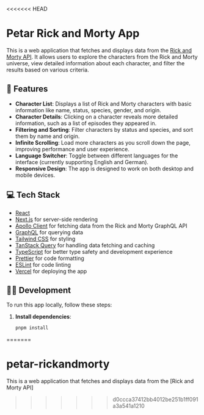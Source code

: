 <<<<<<< HEAD
# Petar Rick and Morty App

This is a web application that fetches and displays data from the [Rick and Morty API](https://rickandmortyapi.com/). It allows users to explore the characters from the Rick and Morty universe, view detailed information about each character, and filter the results based on various criteria.

## 🚀 Features

- **Character List**: Displays a list of Rick and Morty characters with basic information like name, status, species, gender, and origin.
- **Character Details**: Clicking on a character reveals more detailed information, such as a list of episodes they appeared in.
- **Filtering and Sorting**: Filter characters by status and species, and sort them by name and origin.
- **Infinite Scrolling**: Load more characters as you scroll down the page, improving performance and user experience.
- **Language Switcher**: Toggle between different languages for the interface (currently supporting English and German).
- **Responsive Design**: The app is designed to work on both desktop and mobile devices.

## 💻 Tech Stack

- [React](https://reactjs.org/)
- [Next.js](https://nextjs.org/) for server-side rendering
- [Apollo Client](https://www.apollographql.com/docs/react/) for fetching data from the Rick and Morty GraphQL API
- [GraphQL](https://graphql.org/) for querying data
- [Tailwind CSS](https://tailwindcss.com/) for styling
- [TanStack Query](https://tanstack.com/query/latest) for handling data fetching and caching
- [TypeScript](https://www.typescriptlang.org/) for better type safety and development experience
- [Prettier](https://prettier.io/) for code formatting
- [ESLint](https://eslint.org/) for code linting
- [Vercel](https://vercel.com/) for deploying the app

## 🧑‍💻 Development

To run this app locally, follow these steps:

1. **Install dependencies**:
   ```bash
   pnpm install
=======
# petar-rickandmorty
This is a web application that fetches and displays data from the [Rick and Morty API]
>>>>>>> d0ccca37412bb4012be251b1ff091a3a541a1210
